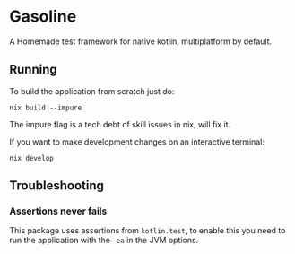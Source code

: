 # Gasoline

A Homemade test framework for native kotlin, multiplatform by default.


## Running

To build the application from scratch just do:
```
nix build --impure
```
The impure flag is a tech debt of skill issues in nix, will fix it.


If you want to make development changes on an interactive terminal:
```
nix develop
```

## Troubleshooting

### Assertions never fails

This package uses assertions from `kotlin.test`, to enable this you need to run the application with the `-ea` in the JVM options.
